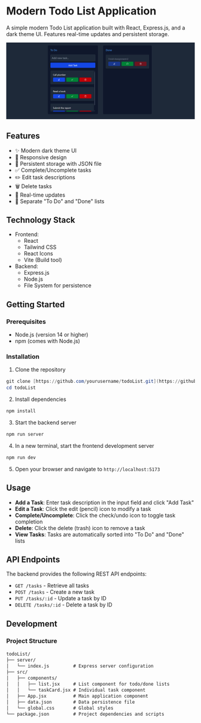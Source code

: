# Modern Todo List Application

A simple modern Todo List application built with React, Express.js, and a dark theme UI. Features real-time updates and persistent storage.

![Todo List Preview](screenshot.png)

## Features

- ✨ Modern dark theme UI
- 📱 Responsive design
- 💾 Persistent storage with JSON file
- ✅ Complete/Uncomplete tasks
- ✏️ Edit task descriptions
- 🗑️ Delete tasks
- 🔄 Real-time updates
- 🎯 Separate "To Do" and "Done" lists

## Technology Stack

- Frontend:
  - React
  - Tailwind CSS
  - React Icons
  - Vite (Build tool)
- Backend:
  - Express.js
  - Node.js
  - File System for persistence

## Getting Started

### Prerequisites

- Node.js (version 14 or higher)
- npm (comes with Node.js)

### Installation

1. Clone the repository
```powershell
git clone [https://github.com/yourusername/todoList.git](https://github.com/moontrovert/React-ToDone.git)
cd todoList
```

2. Install dependencies
```powershell
npm install
```

3. Start the backend server
```powershell
npm run server
```

4. In a new terminal, start the frontend development server
```powershell
npm run dev
```

5. Open your browser and navigate to `http://localhost:5173`

## Usage

- **Add a Task**: Enter task description in the input field and click "Add Task"
- **Edit a Task**: Click the edit (pencil) icon to modify a task
- **Complete/Uncomplete**: Click the check/undo icon to toggle task completion
- **Delete**: Click the delete (trash) icon to remove a task
- **View Tasks**: Tasks are automatically sorted into "To Do" and "Done" lists

## API Endpoints

The backend provides the following REST API endpoints:

- `GET /tasks` - Retrieve all tasks
- `POST /tasks` - Create a new task
- `PUT /tasks/:id` - Update a task by ID
- `DELETE /tasks/:id` - Delete a task by ID

## Development

### Project Structure
```
todoList/
├── server/
│   └── index.js         # Express server configuration
├── src/
│   ├── components/
│   │   ├── list.jsx     # List component for todo/done lists
│   │   └── taskCard.jsx # Individual task component
│   ├── App.jsx          # Main application component
│   ├── data.json        # Data persistence file
│   └── global.css       # Global styles
└── package.json         # Project dependencies and scripts
```
